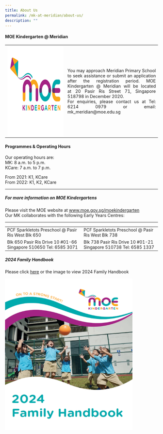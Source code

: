 ```yaml
---
title: About Us
permalink: /mk-at-meridian/about-us/
description: ""
---
```

#### MOE Kindergarten @ Meridian
<table style="width:100%">
  <tbody><tr>
    <td><img src="/images/MK@Meridian/MK%20Logo.png" alt="Girl in a jacket" style="width:2100px;height:300px; float:left"></td>
    <td><p align="justify">You may approach Meridian Primary School to seek assistance or submit an application after the registration period.
MOE Kindergarten @ Meridian will be located at&nbsp;20 Pasir Ris Street 71, Singapore 518798 in December 2020.<br>
For enquiries, please contact us at Tel: 6214 0979
or email: mk_meridian@moe.edu.sg</p></td>
  </tr>
	<tr></tr>
</tbody></table>


#### Programmes &amp; Operating Hours
Our operating hours are:<br>
MK: 8 a.m. to 5 p.m. <br>
KCare: 7 a.m. to 7 p.m.

From 2021: K1, KCare  
From 2022: K1, K2, KCare
<hr>

##### For more information on MOE Kindergartens
Please visit the MOE website at www.moe.gov.sg/moekindergarten  
Our MK collaborates with the following Early Years Centres:
<hr>

<table style="width:100%">
  <tbody><tr>
    <td>PCF Sparkletots Preschool  
@ Pasir Ris West Blk 650</td>
    <td>PCF Sparkletots Preschool  
@ Pasir Ris West Blk 738</td>
  </tr>
  <tr>
    <td>Blk 650 Pasir Ris Drive 10 #01-66  
Singapore 510650  
Tel: 6585 3071</td>
    <td>Blk 738 Pasir Ris Drive 10 #01-21  
Singapore 510738  
Tel: 6585 1337</td>
  </tr>
</tbody></table>

##### 2024 Family Handbook
<p>Please click <a href="/files/MK/2023/mk%20family%20handbook%202023%20final.pdf">here</a> or the image to view 2024 Family Handbook</p>

<a href="/files/MK/2023/mk%20family%20handbook%202023%20final.pdf"><img style="width:420px;height:500px;" src="/images/MK@Meridian/2023/family%20handbook.png"></a>